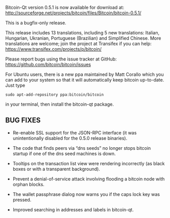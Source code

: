 Bitcoin-Qt version 0.5.1 is now available for download at:
<http://sourceforge.net/projects/bitcoin/files/Bitcoin/bitcoin-0.5.1/>

This is a bugfix-only release.

This release includes 13 translations, including 5 new translations: Italian,
Hungarian, Ukranian, Portuguese (Brazilian) and Simplified Chinese. More
translations are welcome; join the project at Transifex if you can help:
<https://www.transifex.com/projects/p/bitcoin/>

Please report bugs using the issue tracker at GitHub:
<https://github.com/bitcoin/bitcoin/issues>

For Ubuntu users, there is a new ppa maintained by Matt Corallo which you can
add to your system so that it will automatically keep bitcoin up-to-date. Just
type

    
    
    sudo apt-add-repository ppa:bitcoin/bitcoin
    

in your terminal, then install the bitcoin-qt package.

## BUG FIXES

  * Re-enable SSL support for the JSON-RPC interface (it was unintentionally disabled for the 0.5.0 release binaries).

  * The code that finds peers via “dns seeds” no longer stops bitcoin startup if one of the dns seed machines is down.

  * Tooltips on the transaction list view were rendering incorrectly (as black boxes or with a transparent background).

  * Prevent a denial-of-service attack involving flooding a bitcoin node with orphan blocks.

  * The wallet passphrase dialog now warns you if the caps lock key was pressed.

  * Improved searching in addresses and labels in bitcoin-qt.

